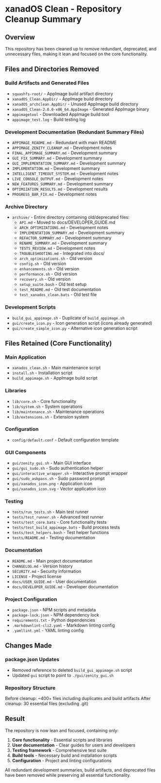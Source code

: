# xanadOS Clean - Repository Cleanup Summary

## Overview

This repository has been cleaned up to remove redundant, deprecated, and unnecessary files, making it lean and focused on the core functionality.

## Files and Directories Removed

### Build Artifacts and Generated Files

- `squashfs-root/` - AppImage build artifact directory
- `xanadOS_Clean.AppDir/` - AppImage build directory  
- `xanadOS_archclean.AppDir/` - Unused AppImage build directory
- `xanadOS_Clean-2.0.0-x86_64.AppImage` - Generated AppImage binary
- `appimagetool` - Downloaded AppImage build tool
- `appimage_test.log` - Build testing log

### Development Documentation (Redundant Summary Files)

- `APPIMAGE_README.md` - Redundant with main README
- `APPIMAGE_ZENITY_CLEANUP.md` - Development notes
- `FINAL_APPIMAGE_SUMMARY.md` - Development summary
- `GUI_FIX_SUMMARY.md` - Development summary  
- `GUI_IMPLEMENTATION_SUMMARY.md` - Development summary
- `IMPLEMENTATION.md` - Development summary
- `INTELLIGENT_TIMEOUT_SYSTEM.md` - Development notes
- `LIVE_CONSOLE_OUTPUT.md` - Development notes
- `NEW_FEATURES_SUMMARY.md` - Development summary
- `OPTIMIZATION_RESULTS.md` - Development results
- `PROGRESS_BAR_FIX.md` - Development notes

### Archive Directory

- `archive/` - Entire directory containing old/deprecated files:
  - `API.md` - Moved to docs/DEVELOPER_GUIDE.md
  - `ARCH_OPTIMIZATIONS.md` - Development notes
  - `IMPLEMENTATION_SUMMARY.md` - Development summary
  - `REFACTOR_SUMMARY.md` - Development summary
  - `RENAME_SUMMARY.md` - Development summary
  - `TESTS_REVIEW.md` - Development notes
  - `TROUBLESHOOTING.md` - Integrated into docs/
  - `arch_optimizations.sh` - Old version
  - `config.sh` - Old version  
  - `enhancements.sh` - Old version
  - `performance.sh` - Old version
  - `recovery.sh` - Old version
  - `setup_suite.bash` - Old test setup
  - `test_README.md` - Old test documentation
  - `test_xanados_clean.bats` - Old test file

### Development Scripts

- `build_gui_appimage.sh` - Duplicate of `build_appimage.sh`
- `gui/create_icon.py` - Icon generation script (icons already generated)
- `gui/create_simple_icon.py` - Alternative icon generation script

## Files Retained (Core Functionality)

### Main Application

- `xanados_clean.sh` - Main maintenance script
- `install.sh` - Installation script
- `build_appimage.sh` - AppImage build script

### Libraries

- `lib/core.sh` - Core functionality
- `lib/system.sh` - System operations
- `lib/maintenance.sh` - Maintenance operations  
- `lib/extensions.sh` - Extension system

### Configuration

- `config/default.conf` - Default configuration template

### GUI Components

- `gui/zenity_gui.sh` - Main GUI interface
- `gui/gui_sudo.sh` - Sudo authentication helper
- `gui/interactive_wrapper.sh` - Interactive prompt wrapper
- `gui/sudo_askpass.sh` - Sudo password prompt
- `gui/xanados_icon.png` - Application icon
- `gui/xanados_icon.svg` - Vector application icon

### Testing

- `tests/run_tests.sh` - Main test runner
- `tests/test_runner.sh` - Advanced test runner
- `tests/test_core.bats` - Core functionality tests
- `tests/test_build_appimage.bats` - Build process tests
- `tests/test_helpers.bash` - Test helper functions
- `tests/README.md` - Testing documentation

### Documentation

- `README.md` - Main project documentation
- `CHANGELOG.md` - Version history
- `SECURITY.md` - Security information
- `LICENSE` - Project license
- `docs/USER_GUIDE.md` - User documentation
- `docs/DEVELOPER_GUIDE.md` - Developer documentation

### Project Configuration

- `package.json` - NPM scripts and metadata
- `package-lock.json` - NPM dependency lock
- `requirements.txt` - Python dependencies
- `.markdownlint-cli2.yaml` - Markdown linting config
- `.yamllint.yml` - YAML linting config

## Changes Made

### package.json Updates

- Removed reference to deleted `build_gui_appimage.sh` script
- Updated `gui` script to point to `./gui/zenity_gui.sh`

### Repository Structure

Before cleanup: ~400+ files including duplicates and build artifacts
After cleanup: 30 essential files (excluding .git)

## Result

The repository is now lean and focused, containing only:

1. **Core functionality** - Essential scripts and libraries
2. **User documentation** - Clear guides for users and developers  
3. **Testing framework** - Comprehensive test suite
4. **Build tools** - Necessary build and installation scripts
5. **Configuration** - Project and linting configurations

All redundant development summaries, build artifacts, and deprecated files have been removed while preserving all essential functionality.
